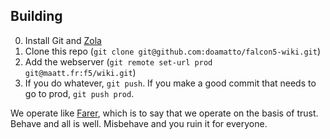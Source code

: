 ## Building
0. Install Git and [Zola](https://getzola.org)
1. Clone this repo (`git clone git@github.com:doamatto/falcon5-wiki.git`)
2. Add the webserver (`git remote set-url prod git@maatt.fr:f5/wiki.git`)
3. If you do whatever, `git push`. If you make a good commit that needs to go to prod, `git push prod`.

We operate like [Farer](https://farer.group), which is to say that we operate on the basis of trust. Behave and all is well. Misbehave and you ruin it for everyone.
